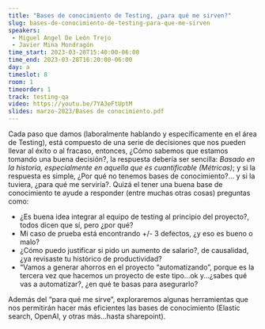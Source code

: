```yaml
---
title: "Bases de conocimiento de Testing, ¿para qué me sirven?"
slug: bases-de-conocimiento-de-testing-para-que-me-sirven
speakers:
 - Miguel Angel De León Trejo
 - Javier Mina Mondragón
time_start: 2023-03-28T15:40:00-06:00
time_end: 2023-03-28T16:20:00-06:00
day: a
timeslot: 8
room: 1
timeorder: 1
track: testing-qa
video: https://youtu.be/7YA3eFtUptM
slides: marzo-2023/Bases de conocimiento.pdf
---
```


Cada paso que damos (laboralmente hablando y específicamente en el área de Testing), está compuesto de una serie de decisiones que nos pueden llevar al éxito o al fracaso, entonces, ¿Cómo sabemos que estamos tomando una buena decisión?, la respuesta debería ser sencilla: *Basado en la historia, especialmente en aquella que es cuantificable (Métricas)*; y si la respuesta es simple, ¿Por qué no tenemos bases de conocimiento?... y si la tuviera, ¿para qué me serviría?.
Quizá el tener una buena base de conocimiento te ayude a responder (entre muchas otras cosas) preguntas como:
- ¿Es buena idea integrar al equipo de testing al principio del proyecto?, todos dicen que sí, pero ¿por qué?
- Mi caso de prueba está encontrando +/- 3 defectos, ¿y eso es bueno o malo?
- ¿Cómo puedo justificar si pido un aumento de salario?, de causalidad, ¿ya revisaste tu histórico de productividad?
- “Vamos a generar ahorros en el proyecto “automatizando”, porque es la tercera vez que hacemos un proyecto de este tipo...ok y...¿sabes qué vas a automatizar?, ¿en qué te basas para asegurarlo?

Además del “para qué me sirve”, exploraremos algunas herramientas que nos permitirán hacer más eficientes las bases de conocimiento (Elastic search, OpenAI, y otras más…hasta sharepoint).